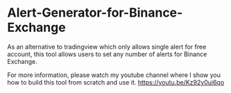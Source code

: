 # Alert-Generator-for-Binance-Exchange
As an alternative to tradingview which only allows single alert for free account, this tool allows users to set any number of alerts for Binance Exchange.

For more information, please watch my youtube channel where I show you how to build this tool from scratch and use it.
https://youtu.be/Kz92y0ui6qo
